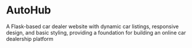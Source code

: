 # AutoHub
 A Flask-based car dealer website with dynamic car listings, responsive design, and basic styling, providing a foundation for building an online car dealership platform
